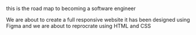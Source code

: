 this is the road map to becoming a software engineer

We are about to create a full responsive website
it has been designed using Figma and we are about to reprocrate using HTML and CSS
